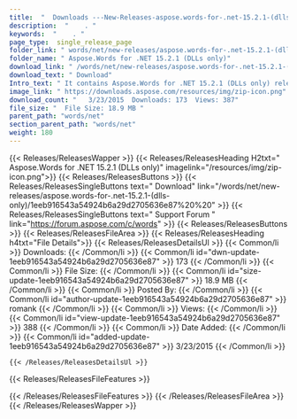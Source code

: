 ```yaml
---
title:  "  Downloads ---New-Releases-aspose.words-for-.net-15.2.1-(dlls-only) . " 
description:  "    . " 
keywords:  "    . " 
page_type:  single_release_page
folder_link: " words/net/new-releases/aspose.words-for-.net-15.2.1-(dlls-only)/"
folder_name: " Aspose.Words for .NET 15.2.1 (DLLs only)"
download_link: " /words/net/new-releases/aspose.words-for-.net-15.2.1-(dlls-only)/1eeb916543a54924b6a29d2705636e87"
download_text: " Download"
Intro_text: " It contains Aspose.Words for .NET 15.2.1 (DLLs only) release."
image_link: " https://downloads.aspose.com/resources/img/zip-icon.png"
download_count: "   3/23/2015  Downloads: 173  Views: 387"
file_size: "  File Size: 18.9 MB "
parent_path: "words/net"
section_parent_path: "words/net"
weight: 180 
---
```


{{< Releases/ReleasesWapper >}}
  {{< Releases/ReleasesHeading H2txt=" Aspose.Words for .NET 15.2.1 (DLLs only)" imagelink="/resources/img/zip-icon.png">}}
  {{< Releases/ReleasesButtons >}}
    {{< Releases/ReleasesSingleButtons text=" Download" link="/words/net/new-releases/aspose.words-for-.net-15.2.1-(dlls-only)/1eeb916543a54924b6a29d2705636e87%20%20" >}}
    {{< Releases/ReleasesSingleButtons text=" Support Forum " link="https://forum.aspose.com/c/words" >}}
  {{< Releases/ReleasesButtons >}}
  {{< Releases/ReleasesFileArea >}}
    {{< Releases/ReleasesHeading h4txt="File Details">}}
    {{< Releases/ReleasesDetailsUl >}}
            {{< Common/li  >}} Downloads: {{< /Common/li >}} 
      {{< Common/li id="dwn-update-1eeb916543a54924b6a29d2705636e87" >}} 173 {{< /Common/li >}} 
      {{< Common/li  >}} File Size: {{< /Common/li >}} 
      {{< Common/li id="size-update-1eeb916543a54924b6a29d2705636e87" >}} 18.9 MB {{< /Common/li >}} 
      {{< Common/li  >}} Posted By: {{< /Common/li >}} 
      {{< Common/li id="author-update-1eeb916543a54924b6a29d2705636e87" >}} romank {{< /Common/li >}} 
      {{< Common/li  >}} Views: {{< /Common/li >}} 
      {{< Common/li id="view-update-1eeb916543a54924b6a29d2705636e87" >}} 388 {{< /Common/li >}} 
      {{< Common/li  >}} Date Added: {{< /Common/li >}} 
      {{< Common/li id="added-update-1eeb916543a54924b6a29d2705636e87" >}} 3/23/2015 {{< /Common/li >}} 

    {{< /Releases/ReleasesDetailsUl >}}

  {{< Releases/ReleasesFileFeatures >}}
      
  {{< /Releases/ReleasesFileFeatures >}}
 {{< /Releases/ReleasesFileArea >}}
{{< /Releases/ReleasesWapper >}}


